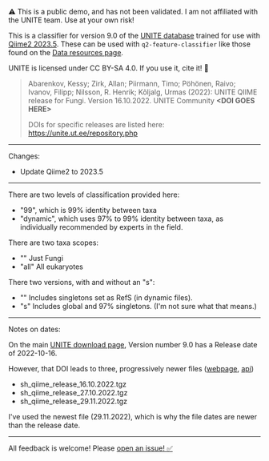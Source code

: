 ⚠️ This is a public demo, and has not been validated. I am not affiliated with the UNITE team. Use at your own risk!

This is a classifier for version 9.0 of the [UNITE database](https://unite.ut.ee/repository.php) trained for use with [Qiime2 2023.5](https://docs.qiime2.org/2023.5/install/). These can be used with `q2-feature-classifier` like those found on the [Data resources page](https://docs.qiime2.org/2023.5/data-resources/).

UNITE is licensed under CC BY-SA 4.0. If you use it, cite it! 🤝

>Abarenkov, Kessy; Zirk, Allan; Piirmann, Timo; Pöhönen, Raivo; Ivanov, Filipp; Nilsson, R. Henrik; Kõljalg, Urmas (2022): UNITE QIIME release for Fungi. Version 16.10.2022. UNITE Community **\<DOI GOES HERE>**
>
> DOIs for specific releases are listed here: https://unite.ut.ee/repository.php

---

Changes:

- Update Qiime2 to 2023.5

---

There are two levels of classification provided here:

- "99", which is 99% identity between taxa
- "dynamic", which uses 97% to 99% identity between taxa, as individually recommended by experts in the field.

There are two taxa scopes:

- "" Just Fungi
- "all" All eukaryotes

There two versions, with and without an "s":

- "" Includes singletons set as RefS (in dynamic files).
- "s" Includes global and 97% singletons.
  (I'm not sure what that means.)

---

Notes on dates:

On the main [UNITE download page](https://unite.ut.ee/repository.php), Version number 9.0 has a Release date of 2022-10-16.

However, that DOI leads to three, progressively newer files ([webpage](https://doi.plutof.ut.ee/doi/10.15156/BIO/2483915), [api](https://api.plutof.ut.ee/v1/public/dois/?format=api&identifier=10.15156/BIO/2483915))

- sh_qiime_release_16.10.2022.tgz
- sh_qiime_release_27.10.2022.tgz
- sh_qiime_release_29.11.2022.tgz

I've used the newest file (29.11.2022), which is why the file dates are newer than the release date.

---

All feedback is welcome! Please [open an issue! ✅](https://github.com/colinbrislawn/unite-train/issues)
